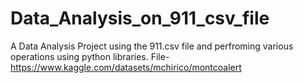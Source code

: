 # Data_Analysis_on_911_csv_file
A Data Analysis Project using the 911.csv file and perfroming various operations using python libraries.
File- https://www.kaggle.com/datasets/mchirico/montcoalert
